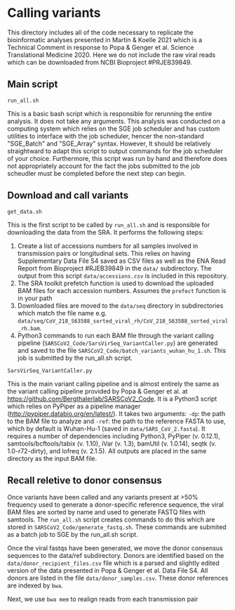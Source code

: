 # Calling variants
This directory includes all of the code necessary to replicate the bioinformatic analyses presented in Martin & Koelle 2021 which is a Technical Comment in response to Popa & Genger et al. Science Translational Medicine 2020. Here we do not include the raw viral reads which can be downloaded from NCBI Bioproject #PRJEB39849. 

## Main script
```
run_all.sh
```
This is a basic bash script which is responsible for rerunning the entire analysis. It does not take any arguments. This analysis was conducted on a computing system which relies on the SGE job scheduler and has custom utilities to interface with the job scheduler, hencer the non-standard "SGE_Batch"  and "SGE_Array" syntax. However, It should be relatively straightward to adapt this script to output commands for the job scheduler of your choice. Furthermore, this script was run by hand and therefore does not appropriately account for the fact the jobs submitted to the job scheudler must be completed before the next step can begin. 

## Download and call variants
```
get_data.sh
```
This is the first script to be called by `run_all.sh` and is responsible for downloading the data from the SRA. It performs the following steps:
1. Create a list of accessions numbers for all samples involved in transmission pairs or longitudinal sets. This relies on having Supplementary Data File S4 saved as CSV files as well as the ENA Read Report from Bioproject #RJEB39849 in the `data/` subdirectory. The output from this script `data/accessions.csv` is included in this repository. 
2. The SRA toolkit prefetch function is used to download the uploaded BAM files for each accession numbers. Assumes the `prefect` function is in your path
3. Downloaded files are moved to the `data/seq` directory in subdirectories which match the file name e.g. `data/seq/CoV_218_S63588_sorted_viral_rh/CoV_218_S63588_sorted_viral_rh.bam`.
4. Python3 commands to run each BAM file through the variant calling pipeline (`SARSCoV2_Code/SarsVirSeq_VariantCaller.py`) are generated and saved to the file `SARSCoV2_Code/batch_variants_wuhan_hu_1.sh`. This job is submitted by the run_all.sh script. 

```
SarsVirSeq_VariantCaller.py
```
This is the main variant calling pipeline and is almost entirely the same as the variant calling pipeline provided by Popa & Genger et al. at https://github.com/Bergthalerlab/SARSCoV2_Code. It is a Python3 script which relies on PyPiper as a pipeline manager (http://pypiper.databio.org/en/latest/). It takes two arguments: `-dp`: the path to the BAM file to analyze and `-ref`: the path to the reference FASTA to use, which by default is Wuhan-Hu-1 (saved in `data/SARS_CoV_2.fasta`). It requires a number of dependencies including Python3, PyPiper (v. 0.12.1), samtools/bcftools/tabix (v. 1.10), iVar (v. 1.3), bamUtil (v. 1.0.14), seqtk (v. 1.0-r72-dirty), and lofreq (v. 2.1.5). All outputs are placed in the same directory as the input BAM file. 

## Recall reletive to donor consensus
Once variants have been called and any variants present at >50% frequency used to generate a donor-specific reference sequence, the viral BAM files are sorted by name and used to generate FASTQ files with samtools. The `run_all.sh` script creates commands to do this which are stored in `SARSCoV2_Code/generate_fastq.sh`. These commands are submited as a batch job to SGE by the run_all.sh script. 

Once the viral fastqs have been generated, we move the donor consensus sequences to the data/ref subdirectory. Donors are identified based on the `data/donor_recipient_files.csv` file which is a parsed and slightly edited version of the data presented in Popa & Genger et al. Data File S4. All donors are listed in the file `data/donor_samples.csv`. These donor references are indexed by `bwa`. 

Next, we use `bwa mem` to realign reads from each transmission pair 